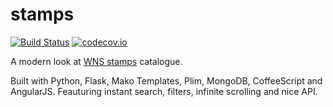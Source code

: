 # stamps

[![Build Status](https://travis-ci.org/banteg/stamps.svg?branch=master)](https://travis-ci.org/banteg/stamps)
[![codecov.io](https://codecov.io/github/banteg/stamps/coverage.svg?branch=master)](https://codecov.io/github/banteg/stamps?branch=master)

A modern look at [WNS stamps](http://www.wnsstamps.post/) catalogue.

Built with Python, Flask, Mako Templates, Plim, MongoDB, CoffeeScript and AngularJS.
Feauturing instant search, filters, infinite scrolling and nice API.
